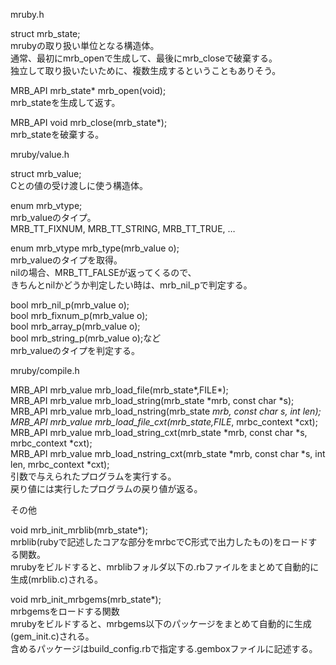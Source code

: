 ﻿
mruby.h  

struct mrb_state;  
mrubyの取り扱い単位となる構造体。  
通常、最初にmrb_openで生成して、最後にmrb_closeで破棄する。  
独立して取り扱いたいために、複数生成するということもありそう。  

MRB_API mrb_state* mrb_open(void);  
mrb_stateを生成して返す。  

MRB_API void mrb_close(mrb_state*);  
mrb_stateを破棄する。  

mruby/value.h  

struct mrb_value;  
Cとの値の受け渡しに使う構造体。  

enum mrb_vtype;  
mrb_valueのタイプ。  
MRB_TT_FIXNUM, MRB_TT_STRING, MRB_TT_TRUE, …  

enum mrb_vtype mrb_type(mrb_value o);  
mrb_valueのタイプを取得。  
nilの場合、MRB_TT_FALSEが返ってくるので、  
きちんとnilかどうか判定したい時は、mrb_nil_pで判定する。  

bool mrb_nil_p(mrb_value o);  
bool mrb_fixnum_p(mrb_value o);  
bool mrb_array_p(mrb_value o);  
bool mrb_string_p(mrb_value o);など  
mrb_valueのタイプを判定する。  

mruby/compile.h  

MRB_API mrb_value mrb_load_file(mrb_state*,FILE*);  
MRB_API mrb_value mrb_load_string(mrb_state *mrb, const char *s);  
MRB_API mrb_value mrb_load_nstring(mrb_state *mrb, const char *s, int len);  
MRB_API mrb_value mrb_load_file_cxt(mrb_state*,FILE*, mrbc_context *cxt);  
MRB_API mrb_value mrb_load_string_cxt(mrb_state *mrb, const char *s, mrbc_context *cxt);  
MRB_API mrb_value mrb_load_nstring_cxt(mrb_state *mrb, const char *s, int len, mrbc_context *cxt);  
引数で与えられたプログラムを実行する。  
戻り値には実行したプログラムの戻り値が返る。  

その他  

void mrb_init_mrblib(mrb_state*);  
mrblib(rubyで記述したコアな部分をmrbcでC形式で出力したもの)をロードする関数。  
mrubyをビルドすると、mrblibフォルダ以下の.rbファイルをまとめて自動的に生成(mrblib.c)される。  

void mrb_init_mrbgems(mrb_state*);  
mrbgemsをロードする関数  
mrubyをビルドすると、mrbgems以下のパッケージをまとめて自動的に生成(gem_init.c)される。  
含めるパッケージはbuild_config.rbで指定する.gemboxファイルに記述する。  
